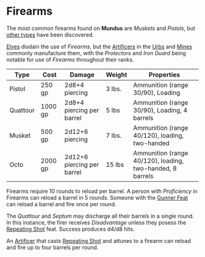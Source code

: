 # Firearms

The most common firearms found on **Mundus** are *Muskets* and *Pistols*, but [other types](../background/artifacts.md) have been discovered.

[Elves](../background/elves.md) disdain the use of *Firearms*, but the [Artificers](artificer.md) in the [Urbs](../background/urbs.md)
and [Mines](../background/mines.md) commonly manufacture them, with the *Protectors* and *Iron Guard* being notable for use of *Firearms*
throughout their ranks.

| Type     | Cost    | Damage                     | Weight | Properties                                                |
| -------- | ------- | -------------------------- | ------ | --------------------------------------------------------- |
| Pistol   | 250 gp  | 2d8+4 piercing             | 3 lbs. | Ammunition (range 30/90), Loading                         |
| Quattour | 1000 gp | 2d8+4 piercing per barrel  | 5 lbs  | Ammunition (range 30/90), Loading, 4 barrels              |
| Musket   | 500 gp  | 2d12+6 piercing            | 7 lbs. | Ammunition (range 40/120), loading, two-handed            |
| Octo     | 2000 gp | 2d12+6 piercing per barrel | 15 lbs | Ammunition (range 40/120), loading, two-handed, 8 barrels |

Firearms require 10 rounds to reload per barrel. A person with *Proficiency* in Firearms can reload a barrel in 5 rounds.
Someone with the [Gunner Feat] can reload a barrel and fire once per round.

The *Quattour* and *Septum* may discharge all their barrels in a single round. In this instance, the firer receives *Disadvantage* unless they posess
the [Repeating Shot] feat. Success produces d4/d8 hits.

An [Artificer](artificer.md) that casts [Repeating Shot] and attunes to a firearm can reload and fire up to four barrels per round.

[Repeating Shot]: https://www.dndbeyond.com/sources/tcoe/artificer#RepeatingShot
[Gunner Feat]: https://www.dndbeyond.com/feats/gunner
